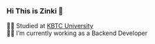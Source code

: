 ### Hi This is Zinki 👋
👨‍🎓 Studied at [KBTC University](https://www.kbtc.edu.mm/)</br>
👨‍💻 I’m currently working as a Backend Developer



<!--
**itsblack-14/itsblack-14** is a ✨ _special_ ✨ repository because its `README.md` (this file) appears on your GitHub profile.

Here are some ideas to get you started:

- 🔭 I’m currently working on ...
- 🌱 I’m currently learning ...
- 👯 I’m looking to collaborate on ...
- 🤔 I’m looking for help with ...
- 💬 Ask me about ...
- 📫 How to reach me: ...
- 😄 Pronouns: ...
- ⚡ Fun fact: ...
-->
